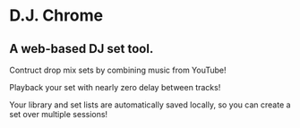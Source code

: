 # D.J. Chrome
A web-based DJ set tool.
---

Contruct drop mix sets by combining music from YouTube!

Playback your set with nearly zero delay between tracks!

Your library and set lists are automatically saved locally, so you can create a set over multiple sessions!